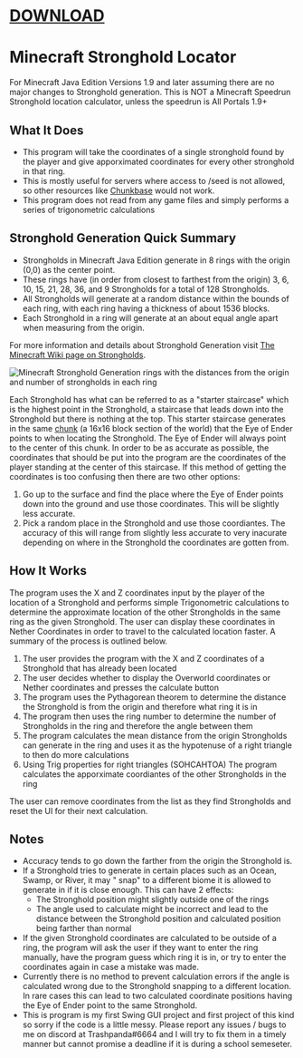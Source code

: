 # [DOWNLOAD](https://drive.google.com/drive/folders/1n_kmlU_3zRbCMNBqdGs52yxASVbY949_?usp=share_link)

# Minecraft Stronghold Locator

For Minecraft Java Edition Versions 1.9 and later assuming there are no major changes to Stronghold
generation.
This is NOT a Minecraft Speedrun Stronghold location calculator, unless the speedrun is All Portals
1.9+

## What It Does

- This program will take the coordinates of a single stronghold found by the player and give
  apporximated coordinates for every other stronghold in that ring.
- This is mostly useful for servers where access to /seed is not allowed, so other resources
  like [Chunkbase](https://www.chunkbase.com/apps/stronghold-finder) would not work.
- This program does not read from any game files and simply performs a series of trigonometric
  calculations

## Stronghold Generation Quick Summary

- Strongholds in Minecraft Java Edition generate in 8 rings with the origin (0,0) as the center
  point.
- These rings have (in order from closest to farthest from the origin) 3, 6, 10, 15, 21, 28, 36, and
  9 Strongholds for a total of 128 Strongholds.
- All Strongholds will generate at a random distance within the bounds of each ring, with each ring
  having a thickness of about 1536 blocks.
- Each Stronghold in a ring will generate at an about equal angle apart when measuring from the
  origin.

For more information and details about Stronghold Generation
visit [The Minecraft Wiki page on Strongholds](https://minecraft.fandom.com/wiki/Stronghold).

![Minecraft Stronghold Generation rings with the distances from the origin and number of strongholds in each ring](https://static.wikia.nocookie.net/minecraft_gamepedia/images/9/9d/Strongholds_1.9.png/revision/latest/scale-to-width-down/400?cb=20210212055544)

Each Stronghold has what can be referred to as a "starter staircase" which is the highest point in
the Stronghold, a staircase that leads down into the Stronghold but there is nothing at the top.
This starter staircase generates in the same [chunk](https://minecraft.fandom.com/wiki/Chunk) (a
16x16 block section of the world) that the Eye of Ender points to when locating the Stronghold. The
Eye of Ender will always point to the center of this chunk. In order to be as accurate as possible,
the coordinates that should be put into the program are the coordinates of the player standing at
the center of this staircase. If this method of getting the coordinates is too confusing then there
are two other options:

1. Go up to the surface and find the place where the Eye of Ender points down into the ground and
   use those coordinates. This will be slightly less accurate.
2. Pick a random place in the Stronghold and use those coordiantes. The accuracy of this will range
   from slightly less accurate to very inacurate depending on where in the Stronghold the
   coordinates are gotten from.

## How It Works

The program uses the X and Z coordinates input by the player of the location of a Stronghold and
performs simple Trigonometric calculations to determine the approximate location of the other
Strongholds in the same ring as the given Stronghold. The user can display these coordinates in
Nether Coordinates in order to travel to the calculated location faster. A summary of the process is
outlined below.

1. The user provides the program with the X and Z coordinates of a Stronghold that has already been
   located
2. The user decides whether to display the Overworld coordinates or Nether coordinates and presses
   the calculate button
3. The program uses the Pythagorean theorem to determine the distance the Stronghold is from the
   origin and therefore what ring it is in
4. The program then uses the ring number to determine the number of Strongholds in the ring and
   therefore the angle between them
5. The program calculates the mean distance from the origin Strongholds can generate in the ring and
   uses it as the hypotenuse of a right triangle to then do more calculations
6. Using Trig properties for right triangles (SOHCAHTOA) The program calculates the apporximate
   coordiantes of the other Strongholds in the ring

The user can remove coordinates from the list as they find Strongholds and reset the UI for their
next calculation.

## Notes

- Accuracy tends to go down the farther from the origin the Stronghold is.
- If a Stronghold tries to generate in certain places such as an Ocean, Swamp, or River, it may "
  snap" to a different biome it is allowed to generate in if it is close enough. This can have 2
  effects:
    - The Stronghold position might slightly outside one of the rings
    - The angle used to calculate might be incorrect and lead to the distance between the Stronghold
      position and calculated position being farther than normal
- If the given Stronghold coordinates are calculated to be outside of a ring, the program will ask
  the user if they want to enter the ring manually, have the program guess which ring it is in, or
  try to enter the coordinates again in case a mistake was made.
- Currently there is no method to prevent calculation errors if the angle is calculated wrong due to
  the Stronghold snapping to a different location. In rare cases this can lead to two calculated
  coordinate positions having the Eye of Ender point to the same Stronghold.
- This is program is my first Swing GUI project and first project of this kind so sorry if the code
  is a little messy.
  Please report any issues / bugs to me on discord at Trashpanda#6664 and I will try to fix them in
  a timely manner but cannot promise a deadline if it is during a school semeseter.

